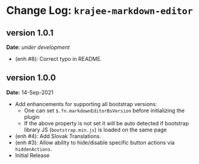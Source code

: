 Change Log: `krajee-markdown-editor`
====================================

## version 1.0.1

**Date:** _under development_

- (enh #8): Correct typo in README.

## version 1.0.0

**Date:** 14-Sep-2021

- Add enhancements for supporting all bootstrap versions:
    - One can set `$.fn.markdownEditorBsVersion` before initializing the plugin
    - If the above property is not set it will be auto detected if bootstrap library JS (`bootstrap.min.js`) is loaded on the same page
- (enh #4): Add Slovak Translations.
- (enh #3): Allow ability to hide/disable specific button actions via `hiddenActions`.
- Initial Release
